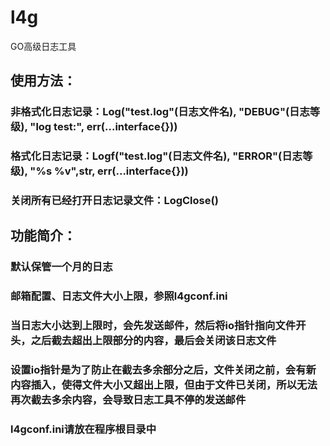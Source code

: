 # l4g
GO高级日志工具
## 使用方法：
### 非格式化日志记录：Log("test.log"(日志文件名), "DEBUG"(日志等级), "log test:", err(...interface{}))
### 格式化日志记录：Logf("test.log"(日志文件名), "ERROR"(日志等级), "%s %v",str, err(...interface{}))
### 关闭所有已经打开日志记录文件：LogClose()
## 功能简介：
### 默认保管一个月的日志
### 邮箱配置、日志文件大小上限，参照l4gconf.ini
### 当日志大小达到上限时，会先发送邮件，然后将io指针指向文件开头，之后截去超出上限部分的内容，最后会关闭该日志文件
### 设置io指针是为了防止在截去多余部分之后，文件关闭之前，会有新内容插入，使得文件大小又超出上限，但由于文件已关闭，所以无法再次截去多余内容，会导致日志工具不停的发送邮件
### l4gconf.ini请放在程序根目录中
